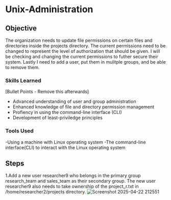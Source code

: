 # Unix-Administration

## Objective
The organization needs to update file permissions on certain files and directories inside the projects directory. The current permissions need to be changed to represent the level of authorization that should be given. I will be checking and changing the current permissions to futher secure their system. Lastly I need to add a user, put them in mulitple groups, and be able to remove them.

### Skills Learned
[Bullet Points - Remove this afterwards]

- Advanced understanding of user and group administration
- Enhanced knowledge of file and directory permission management
- Profiency in using the command-line interface (CLI)
- Development of least-priviledge principles 

### Tools Used

-Using a machine with Linux operating system
-The command-line interface(CLI) to interact with the Linux operating system


## Steps
1.Add a new user researcher9 who belongs in the primary group research_team and sales_team as their secondary group. The new user researcher9 also needs to take ownership of the project_r.txt in /home/researcher2/projects directory. 
![Screenshot 2025-04-22 212551](https://github.com/user-attachments/assets/9bebd873-a00a-447a-9f29-b2ce25ed01cf)


